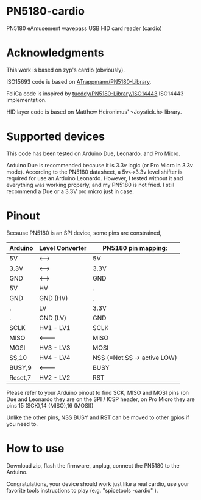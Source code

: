 # PN5180-cardio
PN5180 eAmusement wavepass USB HID card reader (cardio)

# Acknowledgments

This work is based on zyp's cardio (obviously).

ISO15693 code is based on [ATrappmann/PN5180-Library](https://github.com/ATrappmann/PN5180-Library).

FeliCa code is inspired by [tueddy/PN5180-Library/ISO14443](https://github.com/tueddy/PN5180-Library/tree/ISO14443) ISO14443 implementation.

HID layer code is based on Matthew Heironimus' <Joystick.h> library.

# Supported devices

This code has been tested on Arduino Due, Leonardo, and Pro Micro.

Arduino Due is recommended because it is 3.3v logic (or Pro Micro in 3.3v mode).
According to the PN5180 datasheet, a 5v<->3.3v level shifter is required
for use an Arduino Leonardo. However, I tested without it and everything
was working properly, and my PN5180 is not fried. I still recommend a Due
or a 3.3V pro micro just in case.

# Pinout

Because PN5180 is an SPI device, some pins are constrained,

Arduino | Level Converter | PN5180 pin mapping:
--- | --- | ---
5V      |      <-->       |      5V
3.3V    |       <-->      |       3.3V
GND    |        <-->      |       GND
5V      | HV | .
GND     | GND (HV) | .
 .        |   LV              | 3.3V
  .      |    GND (LV)        | GND
SCLK    | HV1 - LV1       | SCLK
MISO      |     <---        | MISO
MOSI    | HV3 - LV3       | MOSI
SS,10   | HV4 - LV4      | NSS (=Not SS -> active LOW)
BUSY,9  |       <---     |        BUSY
Reset,7 | HV2 - LV2      | RST

Please refer to your Arduino pinout to find SCK, MISO and MOSI pins
(on Due and Leonardo they are on the SPI / ICSP header, on Pro Micro
they are pins 15 (SCK),14 (MISO),16 (MOSI))

Unlike the other pins, NSS BUSY and RST can be moved to other gpios
if you need to.

# How to use

Download zip, flash the firmware, unplug, connect the PN5180 to the Arduino.

Congratulations, your device should work just like a real cardio, use 
your favorite tools instructions to play (e.g. "spicetools -cardio" ).

